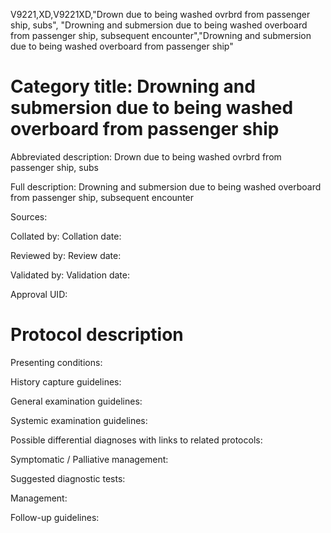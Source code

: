 V9221,XD,V9221XD,"Drown due to being washed ovrbrd from passenger ship, subs", "Drowning and submersion due to being washed overboard from passenger ship, subsequent encounter","Drowning and submersion due to being washed overboard from passenger ship"
# Category title: Drowning and submersion due to being washed overboard from passenger ship

Abbreviated description: Drown due to being washed ovrbrd from passenger ship, subs

Full description: Drowning and submersion due to being washed overboard from passenger ship, subsequent encounter

Sources:

Collated by:
Collation date:

Reviewed by:
Review date:

Validated by:
Validation date:

Approval UID:

# Protocol description

Presenting conditions:

History capture guidelines:

General examination guidelines:

Systemic examination guidelines:

Possible differential diagnoses with links to related protocols:

Symptomatic / Palliative management:

Suggested diagnostic tests:

Management:

Follow-up guidelines:
